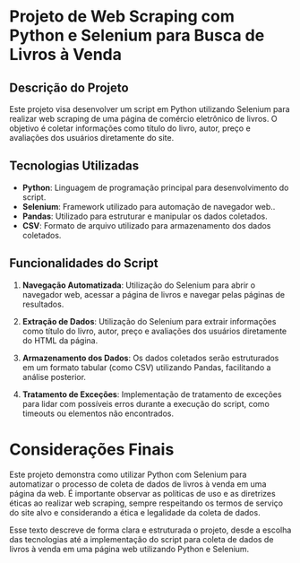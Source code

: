 # Projeto de Web Scraping com Python e Selenium para Busca de Livros à Venda

## Descrição do Projeto

Este projeto visa desenvolver um script em Python utilizando Selenium para realizar web scraping de uma página de comércio eletrônico de livros. O objetivo é coletar informações como título do livro, autor, preço e avaliações dos usuários diretamente do site.

## Tecnologias Utilizadas

- **Python**: Linguagem de programação principal para desenvolvimento do script.
- **Selenium**: Framework utilizado para automação de navegador web..
- **Pandas**: Utilizado para estruturar e manipular os dados coletados.
- **CSV**: Formato de arquivo utilizado para armazenamento dos dados coletados.

## Funcionalidades do Script

1. **Navegação Automatizada**: Utilização do Selenium para abrir o navegador web, acessar a página de livros e navegar pelas páginas de resultados.
   
2. **Extração de Dados**: Utilização do Selenium para extrair informações como título do livro, autor, preço e avaliações dos usuários diretamente do HTML da página.

3. **Armazenamento dos Dados**: Os dados coletados serão estruturados em um formato tabular (como CSV) utilizando Pandas, facilitando a análise posterior.

4. **Tratamento de Exceções**: Implementação de tratamento de exceções para lidar com possíveis erros durante a execução do script, como timeouts ou elementos não encontrados.

# Considerações Finais
Este projeto demonstra como utilizar Python com Selenium para automatizar o processo de coleta de dados de livros à venda em uma página da web. É importante observar as políticas de uso e as diretrizes éticas ao realizar web scraping, sempre respeitando os termos de serviço do site alvo e considerando a ética e legalidade da coleta de dados.

Esse texto descreve de forma clara e estruturada o projeto, desde a escolha das tecnologias até a implementação do script para coleta de dados de livros à venda em uma página web utilizando Python e Selenium.

